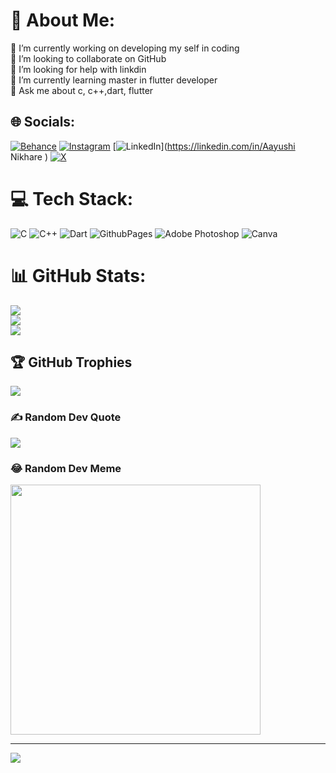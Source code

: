 # 💫 About Me:
🔭 I’m currently working on developing my self in coding <br>👯 I’m looking to collaborate on GitHub <br>🤝 I’m looking for help with linkdin <br>🌱 I’m currently learning master in flutter developer <br>💬 Ask me about c,  c++,dart, flutter <br>


## 🌐 Socials:
[![Behance](https://img.shields.io/badge/Behance-1769ff?logo=behance&logoColor=white)](https://behance.net/Aayushi0x9 ) [![Instagram](https://img.shields.io/badge/Instagram-%23E4405F.svg?logo=Instagram&logoColor=white)](https://instagram.com/aayushi_nikharr) [![LinkedIn](https://img.shields.io/badge/LinkedIn-%230077B5.svg?logo=linkedin&logoColor=white)](https://linkedin.com/in/Aayushi Nikhare ) [![X](https://img.shields.io/badge/X-black.svg?logo=X&logoColor=white)](https://x.com/Aayushihere162) 

# 💻 Tech Stack:
![C](https://img.shields.io/badge/c-%2300599C.svg?style=for-the-badge&logo=c&logoColor=white) ![C++](https://img.shields.io/badge/c++-%2300599C.svg?style=for-the-badge&logo=c%2B%2B&logoColor=white) ![Dart](https://img.shields.io/badge/dart-%230175C2.svg?style=for-the-badge&logo=dart&logoColor=white) ![GithubPages](https://img.shields.io/badge/github%20pages-121013?style=for-the-badge&logo=github&logoColor=white) ![Adobe Photoshop](https://img.shields.io/badge/adobe%20photoshop-%2331A8FF.svg?style=for-the-badge&logo=adobe%20photoshop&logoColor=white) ![Canva](https://img.shields.io/badge/Canva-%2300C4CC.svg?style=for-the-badge&logo=Canva&logoColor=white)
# 📊 GitHub Stats:
![](https://github-readme-stats.vercel.app/api?username=Aayushi0x9&theme=algolia&hide_border=false&include_all_commits=false&count_private=false)<br/>
![](https://github-readme-streak-stats.herokuapp.com/?user=Aayushi0x9&theme=algolia&hide_border=false)<br/>
![](https://github-readme-stats.vercel.app/api/top-langs/?username=Aayushi0x9&theme=algolia&hide_border=false&include_all_commits=false&count_private=false&layout=compact)

## 🏆 GitHub Trophies
![](https://github-profile-trophy.vercel.app/?username=Aayushi0x9&theme=algolia&no-frame=false&no-bg=true&margin-w=4)

### ✍️ Random Dev Quote
![](https://quotes-github-readme.vercel.app/api?type=horizontal&theme=tokyonight)

### 😂 Random Dev Meme
<img src='https://randommeme-five.vercel.app/' style="height: 400px;"/>

---
[![](https://visitcount.itsvg.in/api?id=Aayushi0x9&icon=9&color=0)](https://visitcount.itsvg.in)

<!-- Proudly created with GPRM ( https://gprm.itsvg.in ) -->
